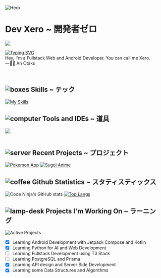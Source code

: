 ![Hero](https://user-images.githubusercontent.com/70282966/215340784-80e7fd23-e7b4-4a74-ad44-c73e3fc541cb.png)

# Dev Xero ~ 開発者ゼロ
![](https://komarev.com/ghpvc/?username=dev-xero&style=for-the-badge&label=Github+Profile+Visits+&color=5282ff)  

[![Typing SVG](https://readme-typing-svg.demolab.com?font=fira+code&duration=2000&pause=1000&width=565&lines=👋🏼+Hey!;I'm+Xero-kun;I'm+an+Android+and+Web+Developer)](https://git.io/typing-svg)  
Hey, I'm a Fullstack Web and Android Developer. You can call me Xero.   
—✌🏼 An Otaku

<br />

## ![boxes](https://user-images.githubusercontent.com/70282966/131907419-8fd04005-aae7-421b-99f1-4c429847566e.png) Skills ~ テック
[![My Skills](https://skillicons.dev/icons?i=kotlin,md,ts,js,html,css,react,vue,nuxt,next,flutter,dart,bash,bootstrap,figma,firebase,nodejs,mongodb,tailwind)](https://skillicons.dev)
<br />
## ![computer](https://user-images.githubusercontent.com/70282966/131901446-90ec343f-6ffb-4403-80b1-1dce9a650b43.png) Tools and IDEs ~ 道具
<a href="https://skillicons.dev">
  <img src="https://skillicons.dev/icons?i=git,kubernetes,docker,vscode,visualstudio,atom" />
</a>

<br />
<br />

## ![server](https://user-images.githubusercontent.com/70282966/131907017-40eb5e6a-67a7-4613-ade3-2f02def2ae7f.png) Recent Projects ~ プロジェクト

[![Pokemon App](https://readme-stats-job4fi7g8-xero-dev.vercel.app/api/pin/?username=dev-xero&repo=pokemon-app&theme=tokyonight&hide_border=true&bg_color=11151C)](https://github.com/dev-xero/pokemon-app)
[![Sugoi Anime](https://readme-stats-job4fi7g8-xero-dev.vercel.app/api/pin/?username=dev-xero&repo=sugoi-anime&theme=tokyonight&hide_border=true&bg_color=11151C)](https://github.com/dev-xero/sugoi-anime)

## ![coffee](https://user-images.githubusercontent.com/70282966/131907085-a312ce19-86c5-496a-9aa4-eca7cbcce7c1.png) Github Statistics ~ スタティスティックス
![Code Ninja's GitHub stats](https://readme-stats-job4fi7g8-xero-dev.vercel.app/api?username=dev-xero&card_width=440&theme=tokyonight&show_icons=true&hide_border=true&bg_color=11151C)
[![Top Langs](https://readme-stats-job4fi7g8-xero-dev.vercel.app/api/top-langs/?username=dev-xero&layout=compact&langs_count=8&theme=tokyonight&hide_border=true&bg_color=11151C)](https://github.com/anuraghazra/github-readme-stats)


## ![lamp-desk](https://user-images.githubusercontent.com/70282966/131908132-98b1e101-f327-45e6-9fca-30a5c6542b10.png) Projects I'm Working On ~ ラーニング
![Active Projects](https://user-images.githubusercontent.com/70282966/215342235-1c8f0cd9-df6d-46e8-8a3e-248fc92e9839.png)

- [x] Learning Android Development with Jetpack Compose and Kotlin  
- [x] Learning Python for AI and Web Development  
- [ ] Learning Fullstack Development using T3 Stack
- [ ] Learning PostgreSQL and Prisma
- [x] Learning API design and Server Side Development
- [x] Learning some Data Structures and Algorithms  
